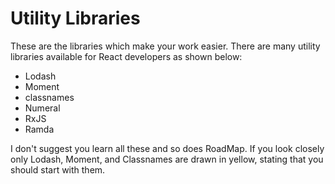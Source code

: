 # Utility Libraries

These are the libraries which make your work easier. There are many utility libraries available for React developers as shown below:

* Lodash
* Moment
* classnames
* Numeral
* RxJS
* Ramda

I don't suggest you learn all these and so does RoadMap. If you look closely only Lodash, Moment, and Classnames are drawn in yellow, stating that you should start with them.
